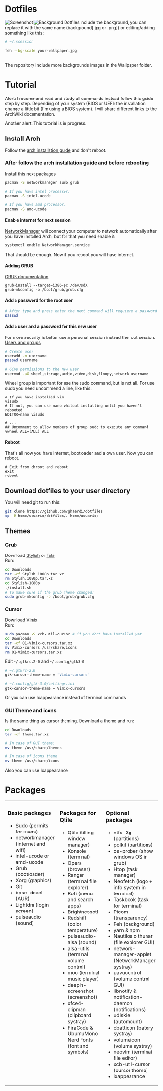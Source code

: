 # Dotfiles
![Screenshot](.screenshot.png)
![Background](.background.jpg)
Dotfiles include the background, you can replace it with the same name (background[.jpg or .png]) or editing/adding something like this:
```bash
# ~/.xsession

feh --bg-scale your-wallpaper.jpg
```
<br/>
The repository include more backgrounds images in the Wallpaper folder.

# Tutorial

Alert: I recommend read and study all commands instead follow this guide step by step. Depending of your system (BIOS or UEFI) the installation change a little bit (I'm using a BIOS system). I will share different links to the ArchWiki documentation.

Another alert: This tutorial is in progress.

## Install Arch

Follow the [arch installation guide](https://wiki.archlinux.org/index.php/installation_guide) and don't reboot.

### After follow the arch installation guide and before rebooting

Install this next packages
```bash
pacman -S networkmanager sudo grub

# If you have intel processor:
pacman -S intel-ucode

# If you have amd processor:
pacman -S amd-ucode
```

#### Enable internet for next session

[NetworkManager](https://wiki.archlinux.org/index.php/NetworkManager) will connect your computer to network automatically after you have installed Arch, but for that you need enable it:
```bash
systemctl enable NetworkManager.service
```
That should be enough. Now if you reboot you will have internet.

#### Adding GRUB

[GRUB documentation](https://wiki.archlinux.org/index.php/GRUB#Installation)

```
grub-install --target=i386-pc /dev/sdX
grub-mkconfig -o /boot/grub/grub.cfg
```

#### Add a password for the root user

```bash
# After type and press enter the next command will requiere a password for root user
passwd
```

#### Add a user and a password for this new user

For more security is better use a personal session instead the root session. [Users and groups](https://wiki.archlinux.org/index.php/Users_and_groups)
```bash
# Create user
useradd -m username
passwd username

# Give permissions to the new user
usermod -aG wheel,storage,audio,video,disk,floopy,network username 
```
Wheel group is important for use the sudo command, but is not all.
For use sudo you need uncommend a line, like this:

```
# If you have installed vim
visudo
# If not, you can use nano whitout installing until you haven't rebooted
EDITOR=nano visudo

# ...
## Uncomment to allow members of group sudo to execute any command
%wheel ALL=(ALL) ALL
```

#### Reboot

That's all now you have internet, bootloader and a own user. Now you can reboot.

```
# Exit from chroot and reboot
exit
reboot
```

## Download dotfiles to your user directory

You will need git to run this:

```bash
git clone https://github.com/ghaerdi/dotfiles
cp -R home/usuario/dotfiles/. home/usuario/
```

## Themes

### Grub
Download [Stylish](https://www.pling.com/p/1009237) or [Tela](https://www.pling.com/p/1307852/) <br>
Run:

```bash
cd Downloads
tar -xf Stylsh.1080p.tar.xz
rm Stylsh.1080p.tar.xz
cd Stylish-1080p
./install.sh
# To make sure if the grub theme changed:
sudo grub-mkconfig -o /boot/grub/grub.cfg
```

### Cursor
Download [Vimix](https://www.pling.com/p/1358330) <br>
Run:

```bash
sudo pacman -S xcb-util-cursor # if you dont hava installed yet
cd Downloads
tar -xf 01-Vimix-cursors.tar.xz
mv Vimix-cursors /usr/share/icons
rm 01-Vimix-cursors.tar.xz
```

Edit `~/.gtkrc.2-0` and `~/.config/gtk3-0`

```bash
# ~/.gtkrc-2.0
gtk-cursor-theme-name = "Vimix-cursors"

# ~/.config/gtk-3.0/settings.ini
gtk-cursor-theme-name = Vimix-cursors
```
Or you can use Ixappearance instead of terminal commands

### GUI Theme and icons
Is the same thing as cursor theming.
Download a theme and run:
```bash
cd Downloads
tar -xf theme.tar.xz

# In case of GUI theme:
mv theme /usr/share/themes

# In case of icons theme
mv theme /usr/share/icons
```
Also you can use Ixappearance

# Packages

<table><tr>

<td valign="top" width="33%">

### Basic packages

- Sudo (permits for users)
- networkmanager (internet and wifi)
- intel-ucode or amd-ucode
- Grub (bootloader)
- Xorg (graphics)
- Git
- base-devel (AUR)
- Lightdm (login screen)
- pulseaudio (sound)

</td><td valign="top" width="34%">

### Packages for Qtile

- Qtile (tilling window manager)
- Konsole (terminal)
- Opera (browser)
- Ranger (terminal file explorer)
- Rofi (menu and search apps)
- Brightnessctl
- Redshift (color temperature)
- pulseaudio-alsa (sound)
- alsa-utils (terminal volume control)
- moc (terminal music player)
- deepin-screenshot (screenshot)
- xfce4-clipman (clipboard systray)
- FiraCode & UbuntuMono Nerd Fonts (font and symbols)

</td><td valign="top" width="33%">

### Optional packages

- ntfs-3g (partitions)
- polkit (partitions)
- os-prober (show windows OS in grub)
- Htop (task manager)
- Neofetch (logo + info system in terminal)
- Taskbook (task for terminal)
- Picom (transparency)
- Feh (background)
- yarn & npm
- Nautilos o thunar (file explorer GUI)
- network-manager-applet (NetworkManager systray)
- pavucontrol (volume control GUI)
- libnotify & notification-daemon (notifications)
- udiskie (automount)
- cbatticon (batery systray)
- volumeicon (volume systray)
- neovim (terminal file editor)
- xcb-util-cursor (cursor theme)
- lxappearance

</td></tr></table>
